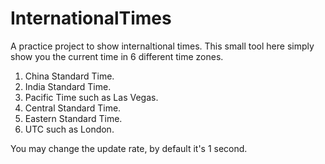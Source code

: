 # InternationalTimes
A practice project to show internaltional times.
This small tool here simply show you the current time in 6 different time zones.

1. China Standard Time.
2. India Standard Time.
3. Pacific Time such as Las Vegas.
4. Central Standard Time.
5. Eastern Standard Time.
6. UTC such as London.

You may change the update rate, by default it's 1 second. 
